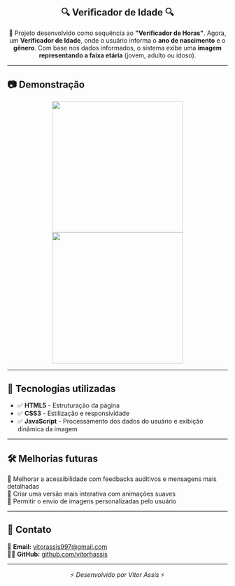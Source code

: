 # <h2 align="center">🔍 Verificador de Idade 🔍</h2>

<p align="center">
  🚀 Projeto desenvolvido como sequência ao <strong>"Verificador de Horas"</strong>.  
  Agora, um <strong>Verificador de Idade</strong>, onde o usuário informa o <strong>ano de nascimento</strong> e o <strong>gênero</strong>.  
  Com base nos dados informados, o sistema exibe uma <strong>imagem representando a faixa etária</strong> (jovem, adulto ou idoso).
</p>

---

## 📷 Demonstração  

<div align="center">
  <img height="300" src="https://github.com/user-attachments/assets/80cb84a5-740e-42e2-b01d-45fa01c6d199" />
  <img height="300" src="https://github.com/user-attachments/assets/0ccecf03-0131-437d-9b6b-54e20fffaabc" />
</div>

---

## 🚀 Tecnologias utilizadas  


- ✅ **HTML5** - Estruturação da página  
- ✅ **CSS3** - Estilização e responsividade  
- ✅ **JavaScript** - Processamento dos dados do usuário e exibição dinâmica da imagem  

---

## 🛠 Melhorias futuras  

🔹 Melhorar a acessibilidade com feedbacks auditivos e mensagens mais detalhadas  
🔹 Criar uma versão mais interativa com animações suaves  
🔹 Permitir o envio de imagens personalizadas pelo usuário  

---

## 📩 Contato  

📧 **Email:** [vitorassis997@gmail.com](mailto:seuemail@email.com)  
👨‍💻 **GitHub:** [github.com/vitorhassis](https://github.com/seuusuario)  

---

<p align="center">⚡ <em>Desenvolvido por Vitor Assis</em> ⚡</p>
